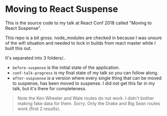 # Moving to React Suspense

This is the source code to my talk at React Conf 2018 called "Moving to React Suspense".

This repo is a bit gross. node_modules are checked in because I was unsure of the wifi situation and needed to lock in builds from react master while I built this out.

It's separated into 3 folders/..

- `before-suspense` is the initial state of the application.
- `conf-talk-progress` is my final state of my talk so you can follow along.
- `after-suspsense` is a version where every single thing that can be moved to suspense, has been moved to suspense. I did not get this far in my talk, but it's there for completeness.

> Note the Ken Wheeler and Wale routes do not work. I didn't bother making fake data for them. Sorry. Only the Drake and Big Sean routes work (first 2 results).
